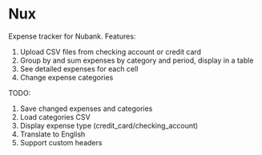 # Nux

Expense tracker for Nubank. Features:

1. Upload CSV files from checking account or credit card
1. Group by and sum expenses by category and period, display in a table
1. See detailed expenses for each cell
1. Change expense categories

TODO:

1. Save changed expenses and categories
1. Load categories CSV
1. Display expense type (credit_card/checking_account)
1. Translate to English
1. Support custom headers
